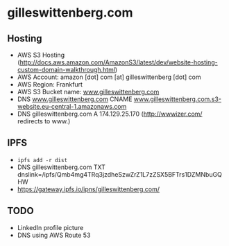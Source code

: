 # gilleswittenberg.com


## Hosting

- AWS S3 Hosting (http://docs.aws.amazon.com/AmazonS3/latest/dev/website-hosting-custom-domain-walkthrough.html)
- AWS Account: amazon [dot] com [at] gilleswittenberg [dot] com
- AWS Region: Frankfurt
- AWS S3 Bucket name: www.gilleswittenberg.com
- DNS www.gilleswittenberg.com CNAME www.gilleswittenberg.com.s3-website.eu-central-1.amazonaws.com
- DNS gilleswittenberg.com A 174.129.25.170 (http://wwwizer.com/ redirects to www.)

## IPFS

- `ipfs add -r dist`
- DNS gilleswittenberg.com TXT dnslink=/ipfs/Qmb4mg4TRq3jzdheSzwZrZ1L7zZSX5BFTrs1DZMNbuGQHW
- https://gateway.ipfs.io/ipns/gilleswittenberg.com/

## TODO

- LinkedIn profile picture
- DNS using AWS Route 53
